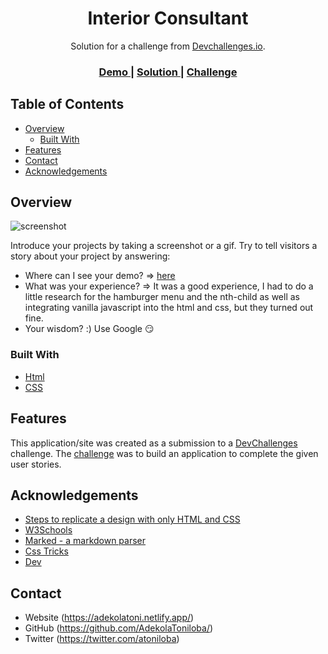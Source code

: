 <!-- Please update value in the {}  -->

<h1 align="center">Interior Consultant</h1>

<div align="center">
   Solution for a challenge from  <a href="http://devchallenges.io" target="_blank">Devchallenges.io</a>.
</div>

<div align="center">
  <h3>
    <a href="https://intconsult.netlify.app/" target="_blank">
      Demo
    </a>
    <span> | </span>
    <a href="https://github.com/AdekolaToniloba/interiorConsultant" target="_blank">
      Solution
    </a>
    <span> | </span>
    <a href="https://devchallenges.io/challenges/hhmesazsqgKXrTkYkt0U" target="_blank">
      Challenge
    </a>
  </h3>
</div>

<!-- TABLE OF CONTENTS -->

## Table of Contents

- [Overview](#overview)
  - [Built With](#built-with)
- [Features](#features)
- [Contact](#contact)
- [Acknowledgements](#acknowledgements)

<!-- OVERVIEW -->

## Overview

![screenshot](https://i.ibb.co/mNCNSmb/screenbud-f9ccc8df-d657-4e06-a215-4fdb09da3e48.png)

Introduce your projects by taking a screenshot or a gif. Try to tell visitors a story about your project by answering:

- Where can I see your demo? => [here](https://intconsult.netlify.app/)
- What was your experience? => It was a good experience, I had to do a little research for the hamburger menu and the nth-child as well as integrating vanilla javascript into the html and css, but they turned out fine.
- Your wisdom? :) Use Google 😏

### Built With

<!-- This section should list any major frameworks that you built your project using. Here are a few examples.-->

- [Html](https://w3schools.com/html)
- [CSS](https://w3schools.com/css)


## Features

<!-- List the features of your application or follow the template. Don't share the figma file here :) -->

This application/site was created as a submission to a [DevChallenges](https://devchallenges.io/challenges) challenge. The [challenge](https://devchallenges.io/challenges/hhmesazsqgKXrTkYkt0U) was to build an application to complete the given user stories.


## Acknowledgements

<!-- This section should list any articles or add-ons/plugins that helps you to complete the project. This is optional but it will help you in the future. For exmpale -->

- [Steps to replicate a design with only HTML and CSS](https://devchallenges-blogs.web.app/how-to-replicate-design/)
- [W3Schools](https://w3schools.com/)
- [Marked - a markdown parser](https://github.com/chjj/marked)
- [Css Tricks](https://css-tricks.com/)
- [Dev](https://dev.to/ljcdev/easy-hamburger-menu-with-js-2do0)

## Contact

- Website (https://adekolatoni.netlify.app/)
- GitHub (https://github.com/AdekolaToniloba/)
- Twitter (https://twitter.com/atoniloba)
